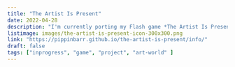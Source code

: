 ```yaml
---
title: "The Artist Is Present"
date: 2022-04-28
description: "I'm currently porting my Flash game *The Artist Is Present* from ActionScript 3.0 with Flixel over to JavaScript with Phaser 3. In the end it will be exactly the same, with the important difference that it will actually work in modern browsers."
listimage: images/the-artist-is-present-icon-300x300.png
link: "https://pippinbarr.github.io/the-artist-is-present/info/"
draft: false
tags: ["inprogress", "game", "project", "art-world" ]
---
```

